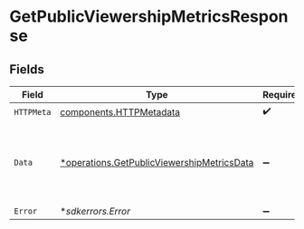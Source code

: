# GetPublicViewershipMetricsResponse


## Fields

| Field                                                                                                   | Type                                                                                                    | Required                                                                                                | Description                                                                                             |
| ------------------------------------------------------------------------------------------------------- | ------------------------------------------------------------------------------------------------------- | ------------------------------------------------------------------------------------------------------- | ------------------------------------------------------------------------------------------------------- |
| `HTTPMeta`                                                                                              | [components.HTTPMetadata](../../models/components/httpmetadata.md)                                      | :heavy_check_mark:                                                                                      | N/A                                                                                                     |
| `Data`                                                                                                  | [*operations.GetPublicViewershipMetricsData](../../models/operations/getpublicviewershipmetricsdata.md) | :heavy_minus_sign:                                                                                      | A single Metric object with the viewCount and playtimeMins metrics.                                     |
| `Error`                                                                                                 | **sdkerrors.Error*                                                                                      | :heavy_minus_sign:                                                                                      | Error                                                                                                   |